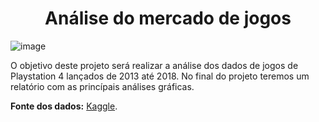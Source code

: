 # <center> Análise do mercado de jogos

![image](https://user-images.githubusercontent.com/94421216/160038418-38317ded-9ce1-444d-a902-cb8292594540.png)

O objetivo deste projeto será realizar a análise dos dados de jogos de Playstation 4 lançados de 2013 até 2018. No final do projeto teremos um relatório com as princípais análises gráficas.

  
**Fonte dos dados:** [Kaggle](https://www.kaggle.com/code/ryanberrada/video-game-sale-and-player-data-analysis).
